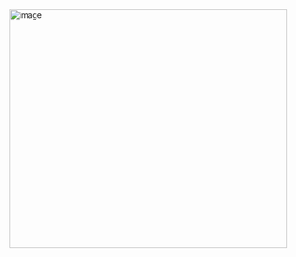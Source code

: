 




<img width="500" height="430" alt="image" src="https://github.com/user-attachments/assets/fe3f9cb7-f0a1-457a-a623-106a7f42a581" />
